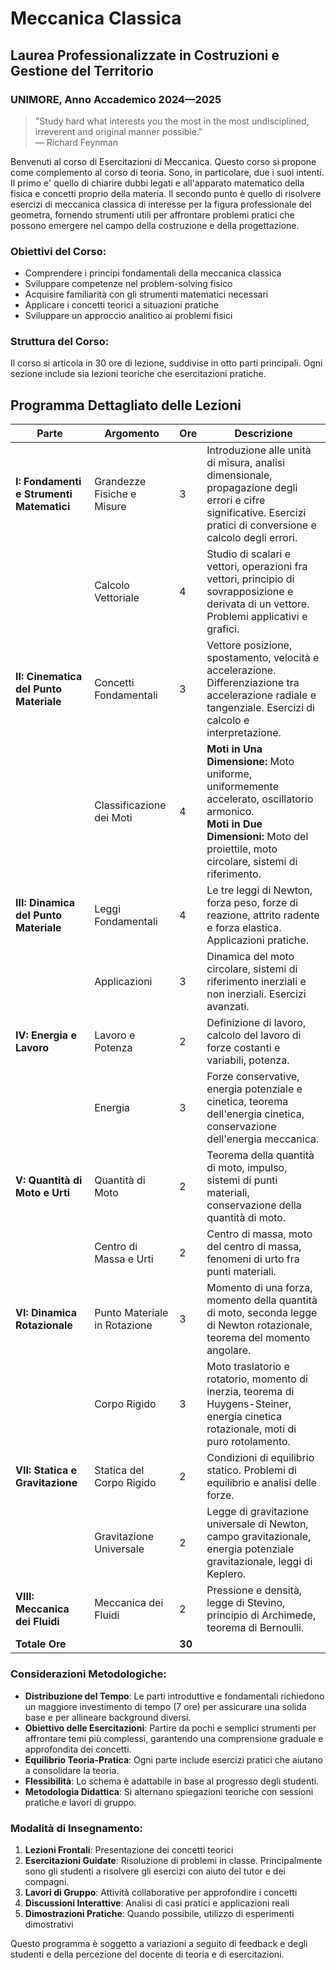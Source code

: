 # Meccanica Classica
## Laurea Professionalizzate in Costruzioni e Gestione del Territorio
### UNIMORE, Anno Accademico 2024—2025

> "Study hard what interests you the most in the most undisciplined, irreverent and original manner possible."  
> — Richard Feynman

Benvenuti al corso di Esercitazioni di Meccanica. Questo corso si propone come complemento al corso di teoria. Sono, in particolare, due i suoi intenti. Il primo e' quello di chiarire dubbi legati e all'apparato matematico della fisica e concetti proprio della materia. Il secondo punto è quello di risolvere esercizi di meccanica classica di interesse per la figura professionale del geometra, fornendo strumenti utili per affrontare problemi pratici che possono emergere nel campo della costruzione e della progettazione.

### Obiettivi del Corso:
- Comprendere i principi fondamentali della meccanica classica
- Sviluppare competenze nel problem-solving fisico
- Acquisire familiarità con gli strumenti matematici necessari
- Applicare i concetti teorici a situazioni pratiche
- Sviluppare un approccio analitico ai problemi fisici

### Struttura del Corso:
Il corso si articola in 30 ore di lezione, suddivise in otto parti principali. Ogni sezione include sia lezioni teoriche che esercitazioni pratiche.

## Programma Dettagliato delle Lezioni

| Parte | Argomento | Ore | Descrizione |
|-------|-----------|-----|-------------|
| **I: Fondamenti e Strumenti Matematici** | Grandezze Fisiche e Misure | 3 | Introduzione alle unità di misura, analisi dimensionale, propagazione degli errori e cifre significative. Esercizi pratici di conversione e calcolo degli errori. |
| | Calcolo Vettoriale | 4 | Studio di scalari e vettori, operazioni fra vettori, principio di sovrapposizione e derivata di un vettore. Problemi applicativi e grafici. |
| **II: Cinematica del Punto Materiale** | Concetti Fondamentali | 3 | Vettore posizione, spostamento, velocità e accelerazione. Differenziazione tra accelerazione radiale e tangenziale. Esercizi di calcolo e interpretazione. |
| | Classificazione dei Moti | 4 | **Moti in Una Dimensione:** Moto uniforme, uniformemente accelerato, oscillatorio armonico.<br>**Moti in Due Dimensioni:** Moto del proiettile, moto circolare, sistemi di riferimento. |
| **III: Dinamica del Punto Materiale** | Leggi Fondamentali | 4 | Le tre leggi di Newton, forza peso, forze di reazione, attrito radente e forza elastica. Applicazioni pratiche. |
| | Applicazioni | 3 | Dinamica del moto circolare, sistemi di riferimento inerziali e non inerziali. Esercizi avanzati. |
| **IV: Energia e Lavoro** | Lavoro e Potenza | 2 | Definizione di lavoro, calcolo del lavoro di forze costanti e variabili, potenza. |
| | Energia | 3 | Forze conservative, energia potenziale e cinetica, teorema dell'energia cinetica, conservazione dell'energia meccanica. |
| **V: Quantità di Moto e Urti** | Quantità di Moto | 2 | Teorema della quantità di moto, impulso, sistemi di punti materiali, conservazione della quantità di moto. |
| | Centro di Massa e Urti | 2 | Centro di massa, moto del centro di massa, fenomeni di urto fra punti materiali. |
| **VI: Dinamica Rotazionale** | Punto Materiale in Rotazione | 3 | Momento di una forza, momento della quantità di moto, seconda legge di Newton rotazionale, teorema del momento angolare. |
| | Corpo Rigido | 3 | Moto traslatorio e rotatorio, momento di inerzia, teorema di Huygens-Steiner, energia cinetica rotazionale, moti di puro rotolamento. |
| **VII: Statica e Gravitazione** | Statica del Corpo Rigido | 2 | Condizioni di equilibrio statico. Problemi di equilibrio e analisi delle forze. |
| | Gravitazione Universale | 2 | Legge di gravitazione universale di Newton, campo gravitazionale, energia potenziale gravitazionale, leggi di Keplero. |
| **VIII: Meccanica dei Fluidi** | Meccanica dei Fluidi | 2 | Pressione e densità, legge di Stevino, principio di Archimede, teorema di Bernoulli. |
| **Totale Ore** | | **30** | |

### Considerazioni Metodologiche:
* **Distribuzione del Tempo**: Le parti introduttive e fondamentali richiedono un maggiore investimento di tempo (7 ore) per assicurare una solida base e per allineare background diversi.
* **Obiettivo delle Esercitazioni**: Partire da pochi e semplici strumenti per affrontare temi più complessi, garantendo una comprensione graduale e approfondita dei concetti.
* **Equilibrio Teoria-Pratica**: Ogni parte include esercizi pratici che aiutano a consolidare la teoria.
* **Flessibilità**: Lo schema è adattabile in base al progresso degli studenti.
* **Metodologia Didattica**: Si alternano spiegazioni teoriche con sessioni pratiche e lavori di gruppo.

### Modalità di Insegnamento:
1. **Lezioni Frontali**: Presentazione dei concetti teorici
2. **Esercitazioni Guidate**: Risoluzione di problemi in classe. Principalmente sono gli studenti a risolvere gli esercizi con aiuto del tutor e dei compagni.
3. **Lavori di Gruppo**: Attività collaborative per approfondire i concetti
4. **Discussioni Interattive**: Analisi di casi pratici e applicazioni reali
5. **Dimostrazioni Pratiche**: Quando possibile, utilizzo di esperimenti dimostrativi

Questo programma è soggetto a variazioni a seguito di feedback e degli studenti e della percezione del docente di teoria e di esercitazioni.